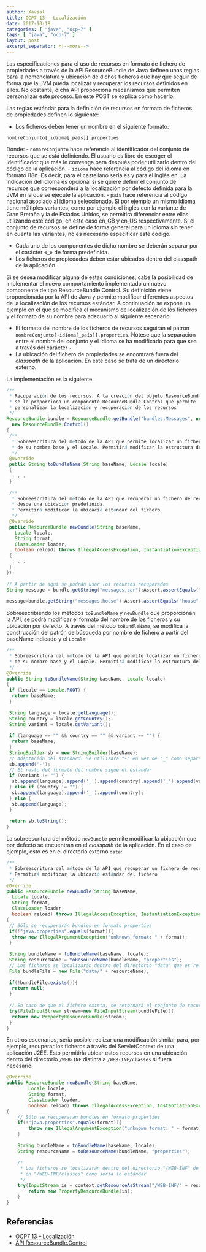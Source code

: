 ```yaml
---
author: Xavsal
title: OCP7 13 – Localización
date: 2017-10-18
categories: [ "java", "ocp-7" ]
tags: [ "java", "ocp-7" ]
layout: post
excerpt_separator: <!--more-->
---
```


Las especificaciones para el uso de recursos en formato de fichero de propiedades a través de la API ResourceBundle de Java definen unas reglas para la nomenclatura 
y ubicación de dichos ficheros que hay que seguir de forma que la JVM pueda localizar y recuperar los recursos definidos en ellos. 
No obstante, dicha API proporciona mecanismos que permiten personalizar este proceso. En este POST se explica cómo hacerlo.

<!--more-->

Las reglas estándar para la definición de recursos en formato de ficheros de propiedades definen lo siguiente:

- Los ficheros deben tener un nombre en el siguiente formato:
```
nombreConjunto[_idioma[_país]].properties
```
Donde:
	- `nombreConjunto` hace referencia al identificador del conjunto de recursos que se está definiendo. El usuario es libre de escoger el identificador que más le convenga 
para después poder utilizarlo dentro del código de la aplicación. 
	- `idioma` hace referencia al código del idioma en formato i18n. Es decir, para el castellano seria es y para el inglés en. 
La indicación del idioma es opcional si se quiere definir el conjunto de recursos que corresponderá a la localización por defecto definida para la JVM en la que se ejecute la aplicación.
	- `país` hace referencia al código nacional asociado al idioma seleccionado. Si por ejemplo un mismo idioma tiene múltiples variantes, 
como por ejemplo el inglés con la variante de Gran Bretaña y la de Estados Unidos, se permitirá diferenciar entre ellas utilizando esté código, en este caso en_GB y en_US respectivamente. 
Si el conjunto de recursos se define de forma general para un idioma sin tener en cuenta las variantes, no es necesario especificar este código. 

- Cada uno de los componentes de dicho nombre se deberán separar por el carácter «_» de forma predefinida.
- Los ficheros de propiedades deben estar ubicados dentro del classpath de la aplicación.

Si se desea modificar alguna de estas condiciones, cabe la posibilidad de implementar el nuevo comportamiento implementado un nuevo componente de tipo ResourceBundle.Control. 
Su definición viene proporcionada por la API de Java y permite modificar diferentes aspectos de la localización de los recursos estándar. 
A continuación se expone un ejemplo en el que se modifica el mecanismo de localización de los ficheros y el formato de su nombre para adecuarlo al siguiente escenario:

- El formato del nombre de los ficheros de recursos seguirán el patrón `nombreConjunto[-idioma[_país]].properties`. 
Nótese que la separación entre el nombre del conjunto y el idioma se ha modificado para que sea a través del carácter `-`
- La ubicación del fichero de propiedades se encontrará fuera del _classpath_ de la aplicación. En este caso se trata de un directorio externo. 

La implementación es la siguiente:

```java
/**
 * Recuperación de los recursos. A la creación del objeto ResourceBundle 
 * se le proporciona un componente ResourceBundle.Control que permite 
 * personalizar la localización y recuperación de los recursos
 */
ResourceBundle bundle = ResourceBundle.getBundle("bundles.Messages", new Locale("en"), 
  new ResourceBundle.Control()
{
 /**
  * Sobreescritura del método de la API que permite localizar un fichero de recuros a través
  * de su nombre base y el Locale. Permitirá modificar la estructura del nombre del fichero
  */
 @Override
 public String toBundleName(String baseName, Locale locale) 
 {
  . . .
 }
 
 /**
  * Sobreescritura del método de la API que recuperar un fichero de recuros 
  * desde una ubicación predefinida. 
  * Permitirá modificar la ubicació estándar del fichero
  */
 @Override
 public ResourceBundle newBundle(String baseName, 
   Locale locale, 
   String format, 
   ClassLoader loader, 
   boolean reload) throws IllegalAccessException, InstantiationException, IOException 
 {
  . . .
 }
});
 
// A partir de aqui se podrán usar los recursos recuperados
String message = bundle.getString("messages.car");Assert.assertEquals("car",message);
 
message=bundle.getString("messages.house");Assert.assertEquals("house",message);
```

Sobreescribiendo los métodos `toBundleName` y `newBundle` que proporcionan la API, se podrá modificar el formato del nombre de los ficheros y su ubicación por defecto. 
A través del método `toBundleName`, se modifica la construcción del patrón de búsqueda por nombre de fichero a partir del baseName indicado y el `Locale`: 

```java
/**
 * Sobreescritura del método de la API que permite localizar un fichero de recuros a través
 * de su nombre base y el Locale. Permitirá modificar la estructura del nombre del fichero
 */
@Override
public String toBundleName(String baseName, Locale locale) 
{
 if (locale == Locale.ROOT) {
  return baseName;
 }
 
 String language = locale.getLanguage();
 String country = locale.getCountry();
 String variant = locale.getVariant();
 
 if (language == "" && country == "" && variant == "") {
  return baseName;
 }
 StringBuilder sb = new StringBuilder(baseName);
 // Adaptación del standard. Se utilizará "-" en vez de "_" como separador despues del baseName
 sb.append('-');
 // El resto del formato del nombre sigue el estándar
 if (variant != "") {
  sb.append(language).append('_').append(country).append('_').append(variant);
 } else if (country != "") {
  sb.append(language).append('_').append(country);
 } else {
  sb.append(language);
 }
 
 return sb.toString();
}
```

La sobreescritura del método `newBundle` permite modificar la ubicación que por defecto se encuentran en el _classpath_ de la aplicación. 
En el caso de ejemplo, esto es en el directorio externo `data`:

```java
/**
 * Sobreescritura del método de la API que recuperar un fichero de recuros desde una ubicació predefinida. 
 * Permitirá modificar la ubicació estándar del fichero
 */
@Override
public ResourceBundle newBundle(String baseName, 
  Locale locale, 
  String format, 
  ClassLoader loader, 
  boolean reload) throws IllegalAccessException, InstantiationException, IOException 
{
 // Sólo se recuperarán bundles en formato properties
 if(!"java.properties".equals(format)){
  throw new IllegalArgumentException("unknown format: " + format); 
 }
  
 String bundleName = toBundleName(baseName, locale);
 String resourceName = toResourceName(bundleName, "properties");
 // Los ficheros se localizarán dentro del directorio "data" que es relativo al directorio de la aplicación
 File bundleFile = new File("data/" + resourceName);
  
 if(!bundleFile.exists()){
  return null;
 }
 
 // En caso de que el fichero exista, se retornará el conjunto de recursos
 try(FileInputStream stream=new FileInputStream(bundleFile)){
  return new PropertyResourceBundle(stream);
 }
}
```

En otros escenarios, seria posible realizar una modificación similar para, por ejemplo, recuperar los ficheros a través del ServletContext de una aplicación J2EE. 
Esto permitiría ubicar estos recursos en una ubicación dentro del directorio `/WEB-INF` distinta a `/WEB-INF/classes` si fuera necesario:

```java
@Override
public ResourceBundle newBundle(String baseName, 
        Locale locale, 
        String format, 
        ClassLoader loader, 
        boolean reload) throws IllegalAccessException, InstantiationException, IOException 
{
    // Sólo se recuperarán bundles en formato properties 
    if(!"java.properties".equals(format)){ 
        throw new IllegalArgumentException("unknown format: " + format); 
    }
  
    String bundleName = toBundleName(baseName, locale);
    String resourceName = toResourceName(bundleName, "properties"); 
  
    /* 
     * Los ficheros se localizarán dentro del directorio "/WEB-INF" de la aplicación J2EE en vez de
     * en "/WEB-INF/classes" como sería lo estándar
     */
    try(InputStream is = context.getResourceAsStream("/WEB-INF/" + resourceName)){      
        return new PropertyResourceBundle(is);
    }
}
```

## Referencias

- [OCP7 13 – Localización](/java/ocp-7/2014-07-01-ocp7_13_localizacion) 
- [API ResourceBundle.Control](https://docs.oracle.com/javase/7/docs/api/java/util/ResourceBundle.Control.html)

